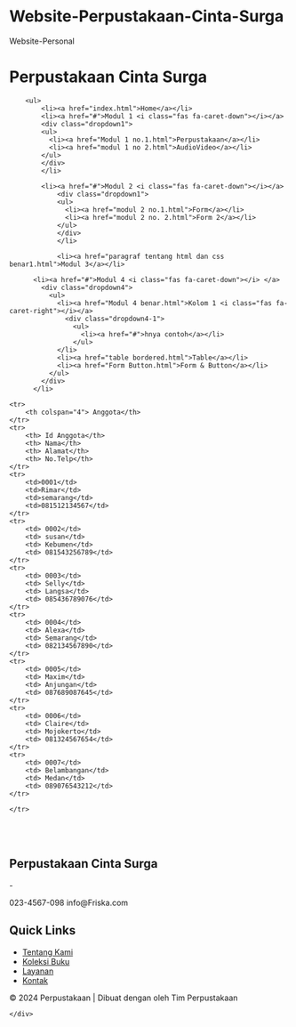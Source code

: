 # Website-Perpustakaan-Cinta-Surga
Website-Personal
<!doctype html>
<html lang="en">
<body>
    <div class="Menu Bar">
        <h1>Perpustakaan Cinta Surga</h1>

        <ul>
            <li><a href="index.html">Home</a></li>
            <li><a href="#">Modul 1 <i class="fas fa-caret-down"></i></a>
            <div class="dropdown1">
            <ul>
              <li><a href="Modul 1 no.1.html">Perpustakaan</a></li>
              <li><a href="modul 1 no 2.html">AudioVideo</a></li>
            </ul>
            </div>
            </li>

            <li><a href="#">Modul 2 <i class="fas fa-caret-down"></i></a>
                <div class="dropdown1">
                <ul>
                  <li><a href="modul 2 no.1.html">Form</a></li>
                  <li><a href="modul 2 no. 2.html">Form 2</a></li>
                </ul>
                </div>
                </li>

                <li><a href="paragraf tentang html dan css benar1.html">Modul 3</a></li>
    
          <li><a href="#">Modul 4 <i class="fas fa-caret-down"></i> </a>
            <div class="dropdown4">
              <ul>
                <li><a href="Modul 4 benar.html">Kolom 1 <i class="fas fa-caret-right"></i></a>
                  <div class="dropdown4-1">
                    <ul>
                      <li><a href="#">hnya contoh</a></li>
                    </ul>
                </li>
                <li><a href="table bordered.html">Table</a></li>
                <li><a href="Form Button.html">Form & Button</a></li>
              </ul>
            </div>
          </li>
     
<table class="table table-bordered">
    <thead>
    
    <tr>
        <th colspan="4"> Anggota</th>
    </tr>
    <tr>
        <th> Id Anggota</th>
        <th> Nama</th>
        <th> Alamat</th>
        <th> No.Telp</th>
    </tr>
    <tr>
        <td>0001</td>
        <td>Rimar</td>
        <td>semarang</td>
        <td>081512134567</td>
    </tr>
    <tr>
        <td> 0002</td>
        <td> susan</td>
        <td> Kebumen</td>
        <td> 081543256789</td>
    </tr>
    <tr>
        <td> 0003</td>
        <td> Selly</td>
        <td> Langsa</td>
        <td> 085436789076</td>
    </tr>
    <tr>
        <td> 0004</td>
        <td> Alexa</td>
        <td> Semarang</td>
        <td> 082134567890</td>
    </tr>
    <tr>
        <td> 0005</td>
        <td> Maxim</td>
        <td> Anjungan</td>
        <td> 087689087645</td>
    </tr>
    <tr>
        <td> 0006</td>
        <td> Claire</td>
        <td> Mojokerto</td>
        <td> 081324567654</td>
    </tr>
    <tr>
        <td> 0007</td>
        <td> Belambangan</td>
        <td> Medan</td>
        <td> 089076543212</td>
    </tr>
    
    </tr>
</thead>


</table>
  

<div class="Container"></div> 
  
<section class="hero">
  &nbsp;
</section>

<footer class="footer">
  <div class="container">
      <div class="footer-content">
          <div class="footer-section about">
              <h2 class="logo-text">Perpustakaan Cinta Surga</h2>
              <p>
                  -
              </p>
              <div class="contact">
                  <span><i class="fas fa-phone"></i> 023-4567-098 </span>
                  <span><i class="fas fa-envelope"></i> info@Friska.com</span>
              </div>
              <div class="socials">
                  <a href="#"><i class="fab fa-facebook"></i></a>
                  <a href="#"><i class="fab fa-twitter"></i></a>
                  <a href="#"><i class="fab fa-instagram"></i></a>
              </div>
          </div>
          <div class="footer-section links">
              <h2>Quick Links</h2>
              <ul>
                  <li><a href="#">Tentang Kami</a></li>
                  <li><a href="#">Koleksi Buku</a></li>
                  <li><a href="#">Layanan</a></li>
                  <li><a href="#">Kontak</a></li>
              </ul>
          </div>
      </div>
  </div>
  <div class="footer-bottom">
      &copy; 2024 Perpustakaan | Dibuat dengan <i class="fas fa-heart"></i> oleh Tim Perpustakaan
  </div>
</footer>
<script src="bootstrap/js/bootstrap.min.js"></script>
</body>
</html>
    
    </div>
    
